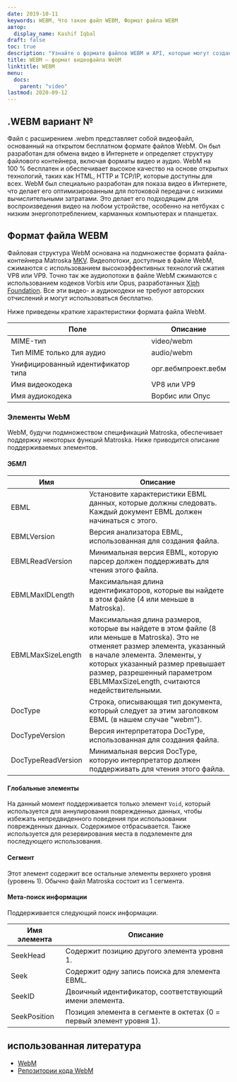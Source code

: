 ```yaml
---
date: 2019-10-11
keywords: WEBM, Что такое файл WEBM, Формат файла WEBM
автор:
  display_name: Kashif Iqbal
draft: false
toc: true
description: "Узнайте о формате файлов WEBM и API, которые могут создавать и открывать файлы WEBM."
title: WEBM — формат видеофайла WebM
linktitle: WEBM
menu:
  docs:
    parent: "video"
lastmod: 2020-09-12
---
```


## .WEBM вариант №

Файл с расширением .webm представляет собой видеофайл, основанный на открытом бесплатном формате файлов WebM. Он был разработан для обмена видео в Интернете и определяет структуру файлового контейнера, включая форматы видео и аудио. WebM на 100 % бесплатен и обеспечивает высокое качество на основе открытых технологий, таких как HTML, HTTP и TCP/IP, которые доступны для всех. WebM был специально разработан для показа видео в Интернете, что делает его оптимизированным для потоковой передачи с низкими вычислительными затратами. Это делает его подходящим для воспроизведения видео на любом устройстве, особенно на нетбуках с низким энергопотреблением, карманных компьютерах и планшетах.

## Формат файла WEBM

Файловая структура WebM основана на подмножестве формата файла-контейнера Matroska [MKV](/ru/video/mkv/). Видеопотоки, доступные в файле WebM, сжимаются с использованием высокоэффективных технологий сжатия VP8 или VP9. Точно так же аудиопотоки в файле WebM сжимаются с использованием кодеков Vorbis или Opus, разработанных [Xiph Foundation](https://www.xiph.org/). Все эти видео- и аудиокодеки не требуют авторских отчислений и могут использоваться бесплатно.

Ниже приведены краткие характеристики формата файла WebM.

|Поле|Описание|
---|---|
|MIME-тип |video/webm|
|Тип MIME только для аудио |audio/webm|
|Унифицированный идентификатор типа| орг.вебмпроект.вебм|
|Имя видеокодека| VP8 или VP9|
|Имя аудиокодека| Ворбис или Опус|

### Элементы WebM

WebM, будучи подмножеством спецификаций Matroska, обеспечивает поддержку некоторых функций Matroska. Ниже приводится описание поддерживаемых элементов.

#### ЭБМЛ

|Имя |Описание|
---|---|
|EBML|Установите характеристики EBML данных, которые должны следовать. Каждый документ EBML должен начинаться с этого.|
|EBMLVersion |Версия анализатора EBML, использованная для создания файла.|
|EBMLReadVersion|Минимальная версия EBML, которую парсер должен поддерживать для чтения этого файла.|
|EBMLMaxIDLength |Максимальная длина идентификаторов, которые вы найдете в этом файле (4 или меньше в Matroska).|
|EBMLMaxSizeLength|Максимальная длина размеров, которые вы найдете в этом файле (8 или меньше в Matroska). Это не отменяет размер элемента, указанный в начале элемента. Элементы, у которых указанный размер превышает размер, разрешенный параметром EBLMMaxSizeLength, считаются недействительными.|
|DocType|Строка, описывающая тип документа, который следует за этим заголовком EBML (в нашем случае "webm").|
|DocTypeVersion|Версия интерпретатора DocType, использованная для создания файла.|
|DocTypeReadVersion|Минимальная версия DocType, которую интерпретатор должен поддерживать для чтения этого файла.|

#### Глобальные элементы

На данный момент поддерживается только элемент `Void`, который используется для аннулирования поврежденных данных, чтобы избежать непредвиденного поведения при использовании поврежденных данных. Содержимое отбрасывается. Также используется для резервирования места в подэлементе для последующего использования.

#### Сегмент
Этот элемент содержит все остальные элементы верхнего уровня (уровень 1). Обычно файл Matroska состоит из 1 сегмента.

#### Мета-поиск информации

Поддерживается следующий поиск информации.

|Имя элемента |Описание|
---|---|
|SeekHead |Содержит позицию другого элемента уровня 1.|
|Seek |Содержит одну запись поиска для элемента EBML.|
|SeekID |Двоичный идентификатор, соответствующий имени элемента.|
|SeekPosition |Позиция элемента в сегменте в октетах (0 = первый элемент уровня 1).|

## использованная литература

* [WebM](https://www.webmproject.org/)
* [Репозитории кода WebM](https://www.webmproject.org/code/#webp-repositories)

